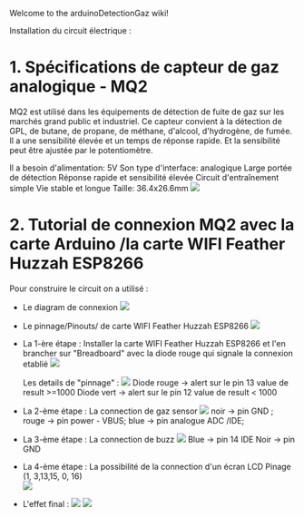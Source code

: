 Welcome to the arduinoDetectionGaz wiki!

Installation du circuit électrique :
# 1. Spécifications de capteur de gaz analogique - MQ2 
MQ2 est utilisé dans les équipements de détection de fuite de gaz sur les marchés grand public
et industriel. Ce capteur convient à la détection de GPL, de butane, de propane, de méthane, d'alcool, d'hydrogène, de fumée. 
Il a une sensibilité élevée et un temps de réponse rapide.
Et la sensibilité peut être ajustée par le potentiomètre.

Il a besoin d'alimentation: 5V
Son type d'interface: analogique
Large portée de détection
Réponse rapide et sensibilité élevée
Circuit d'entraînement simple
Vie stable et longue
Taille: 36.4x26.6mm
![](/Users/eb/IdeaProjects/arduinoDetectionGaz/photos/20190408_105919.jpg)



# 2. Tutorial de connexion MQ2 avec la carte Arduino /la carte WIFI Feather Huzzah ESP8266
Pour construire le circuit on a utilisé :  
* Le diagram de connexion 
![](photos/SEN0127_Dia.png)
* Le pinnage/Pinouts/ de carte WIFI Feather Huzzah ESP8266
![](photos/adafruit.PNG)

* La 1-ère étape : 
  Installer  la carte WIFI Feather Huzzah ESP8266 et l'en brancher sur "Breadboard" avec la diode rouge qui signale la connexion etablié 
![](photos/20190408_105135.jpg)

   Les details de "pinnage" :
![](photos/20190408_105308.jpg)
   Diode rouge -> alert sur le pin 13 value de result >=1000 
   Diode vert  -> alert sur le pin 12 value de result < 1000 


* La 2-ème étape : 
  La connection de gaz sensor
![](photos/connexionCarteWifi_GazSensor10.jpg)
  noir  -> pin GND  ;
  rouge -> pin power - VBUS;
  blue  -> pin analogue ADC /IDE; 
  
  
* La 3-ème étape : 
  La connection de buzz
![](photos/Senseur-Gaz-Raccordement.jpg) 
   Blue -> pin 14 IDE
   Noir -> pin GND
    
* La 4-ème étape : 
   La possibilité de la connection d'un écran LCD
   Pinage (1, 3,13,15, 0, 16)  
![](photos/LCDF1.png)  




* L'effet final :
![](photos/20190502_085155.jpg)
![](photos/connexionCarteWifi_GazSensor13.jpg)





